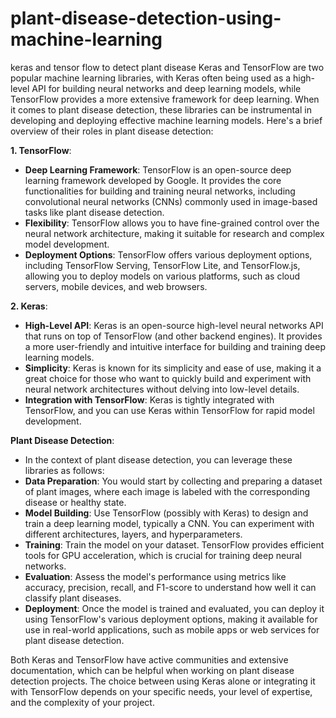 # plant-disease-detection-using-machine-learning
keras and tensor flow  to detect plant disease
Keras and TensorFlow are two popular machine learning libraries, with Keras often being used as a high-level API for building neural networks and deep learning models, while TensorFlow provides a more extensive framework for deep learning. When it comes to plant disease detection, these libraries can be instrumental in developing and deploying effective machine learning models. Here's a brief overview of their roles in plant disease detection:

**1. TensorFlow**:
   - **Deep Learning Framework**: TensorFlow is an open-source deep learning framework developed by Google. It provides the core functionalities for building and training neural networks, including convolutional neural networks (CNNs) commonly used in image-based tasks like plant disease detection.
   - **Flexibility**: TensorFlow allows you to have fine-grained control over the neural network architecture, making it suitable for research and complex model development.
   - **Deployment Options**: TensorFlow offers various deployment options, including TensorFlow Serving, TensorFlow Lite, and TensorFlow.js, allowing you to deploy models on various platforms, such as cloud servers, mobile devices, and web browsers.

**2. Keras**:
   - **High-Level API**: Keras is an open-source high-level neural networks API that runs on top of TensorFlow (and other backend engines). It provides a more user-friendly and intuitive interface for building and training deep learning models.
   - **Simplicity**: Keras is known for its simplicity and ease of use, making it a great choice for those who want to quickly build and experiment with neural network architectures without delving into low-level details.
   - **Integration with TensorFlow**: Keras is tightly integrated with TensorFlow, and you can use Keras within TensorFlow for rapid model development.

**Plant Disease Detection**:
   - In the context of plant disease detection, you can leverage these libraries as follows:
   - **Data Preparation**: You would start by collecting and preparing a dataset of plant images, where each image is labeled with the corresponding disease or healthy state.
   - **Model Building**: Use TensorFlow (possibly with Keras) to design and train a deep learning model, typically a CNN. You can experiment with different architectures, layers, and hyperparameters.
   - **Training**: Train the model on your dataset. TensorFlow provides efficient tools for GPU acceleration, which is crucial for training deep neural networks.
   - **Evaluation**: Assess the model's performance using metrics like accuracy, precision, recall, and F1-score to understand how well it can classify plant diseases.
   - **Deployment**: Once the model is trained and evaluated, you can deploy it using TensorFlow's various deployment options, making it available for use in real-world applications, such as mobile apps or web services for plant disease detection.

Both Keras and TensorFlow have active communities and extensive documentation, which can be helpful when working on plant disease detection projects. The choice between using Keras alone or integrating it with TensorFlow depends on your specific needs, your level of expertise, and the complexity of your project.
